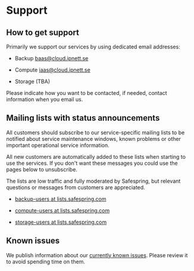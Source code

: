 # Support

## How to get support

Primarily we support our services by using dedicated email addresses:

* Backup baas@cloud.ipnett.se

* Compute iaas@cloud.ipnett.se

* Storage (TBA)

Please indicate how you want to be contacted, if needed, contact information
when you email us.

## Mailing lists with status announcements

All customers should subscribe to our service-specific mailing lists to be
notified about service maintenance windows, known problems or other important
operational service information.

All new customers are automatically added to these lists when starting to use
the services. If you don't want these messages you could use the pages below to
unsubscribe.

The lists are low traffic and fully moderated by Safespring, but relevant
questions or messages from customers are appreciated.

* [backup-users at lists.safespring.com][backup-users]

* [compute-users at lists.safespring.com][compute-users]

* [storage-users at lists.safespring.com][storage-users]

[backup-users]: https://lists.safespring.com/mailman/listinfo/backup-users
[compute-users]: https://lists.safespring.com/mailman/listinfo/compute-users
[storage-users]: https://lists.safespring.com/mailman/listinfo/storage-users

## Known issues

We publish information about our [currently known issues][ki]. Please review it
to avoid spending time on them.

[ki]:status/#known-issues

